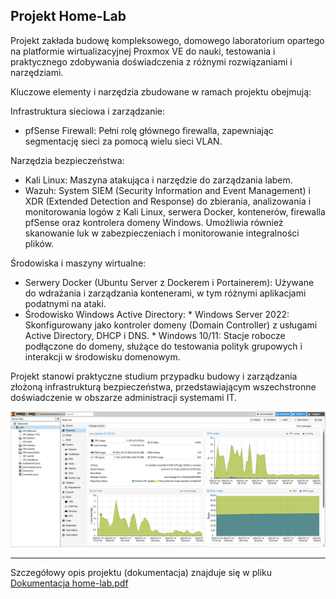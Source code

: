 ## Projekt Home-Lab


Projekt zakłada budowę kompleksowego, domowego laboratorium opartego na platformie wirtualizacyjnej Proxmox VE do nauki,
 testowania i praktycznego zdobywania doświadczenia z różnymi rozwiązaniami i narzędziami.
 
Kluczowe elementy i narzędzia zbudowane w ramach projektu obejmują:

Infrastruktura sieciowa i zarządzanie:
- pfSense Firewall: Pełni rolę głównego firewalla, zapewniając segmentację sieci za pomocą wielu sieci VLAN.
 
Narzędzia bezpieczeństwa:
- Kali Linux: Maszyna atakująca i narzędzie do zarządzania labem.
- Wazuh: System SIEM (Security Information and Event Management) i XDR (Extended Detection and Response) do zbierania, analizowania i monitorowania logów z Kali Linux, serwera Docker, kontenerów, firewalla pfSense oraz kontrolera domeny Windows. Umożliwia również skanowanie luk w zabezpieczeniach i monitorowanie integralności plików.
   
Środowiska i maszyny wirtualne:
- Serwery Docker (Ubuntu Server z Dockerem i Portainerem): Używane do wdrażania i zarządzania kontenerami, w tym różnymi aplikacjami podatnymi na ataki.
- Środowisko Windows Active Directory:
       *  Windows Server 2022: Skonfigurowany jako kontroler domeny (Domain Controller) z usługami Active Directory, DHCP i DNS.
       *  Windows 10/11: Stacje robocze podłączone do domeny, służące do testowania polityk grupowych i interakcji w środowisku domenowym.

Projekt stanowi praktyczne studium przypadku budowy i zarządzania złożoną infrastrukturą bezpieczeństwa, przedstawiającym wszechstronne doświadczenie w obszarze administracji systemami IT.

![Panel Proxmox VE](misc/proxmox-1-2.png)

---

Szczegółowy opis projektu (dokumentacja) znajduje się w pliku [Dokumentacja home-lab.pdf](Dokumentacja%20home-lab.pdf) 
